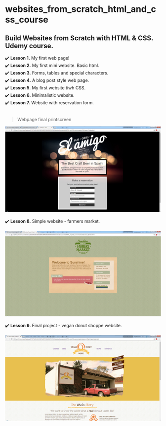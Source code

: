 # websites_from_scratch_html_and_css_course
## Build Websites from Scratch with HTML &amp; CSS. Udemy course.

:heavy_check_mark: **Lesson 1.** My first web page!  
:heavy_check_mark: **Lesson 2.** My first mini website. Basic html.  
:heavy_check_mark: **Lesson 3.** Forms, tables and special characters.  
:heavy_check_mark: **Lesson 4.** A blog post style web page.  
:heavy_check_mark: **Lesson 5.** My first website tiwh CSS.  
:heavy_check_mark: **Lesson 6.** Minimalistic website.  
:heavy_check_mark: **Lesson 7.** Website with reservation form. <br/><br/>
> Webpage final printscreen

![screenshot of the project from lesson 7](img_final_scrn/lesson_7.jpg)    <br/><br/>
:heavy_check_mark: **Lesson 8.** Simple website - farmers market.    <br/><br/>
![screenshot of the project from lesson 8](img_final_scrn/lesson_8.jpg)    <br/><br/>
:heavy_check_mark: **Lesson 9.** Final project - vegan donut shoppe website.    <br/><br/>
![screenshot of the project from lesson 9](img_final_scrn/lesson_9_final.jpg)    <br/><br/>
